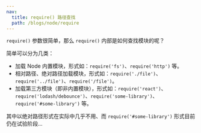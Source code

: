 ```yaml
---
nav:
  title: require() 路径查找
  path: /blogs/node/require
---
```


`require()` 参数很简单，那么 `require()` 内部是如何查找模块的呢？

简单可以分为几类：

- 加载 Node 内置模块，形式如：`require('fs')`、`require('http')` 等。
- 相对路径、绝对路径加载模块，形式如：`require('./file')`、`require('../file')`、`require('/file')`。
- 加载第三方模块（即非内置模块），形式如：`require('react')`、`require('lodash/debounce')`、`require('some-library')`、`require('#some-library')` 等。

其中以绝对路径形式在实际中几乎不用、而 `require('#some-library')` 形式目前仍在试验阶段...

